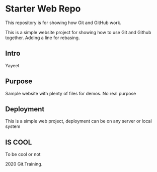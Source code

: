 # Starter Web Repo

This repository is for showing how Git and GitHub work.

This is a simple website project for showing how to use Git and Github together. Adding a line for rebasing.

## Intro

Yayeet

## Purpose

Sample website with plenty of files for demos. No real purpose

## Deployment

This is a simple web project, deployment can be on any server or local system

## IS COOL

To be cool or not

2020 Git.Training.